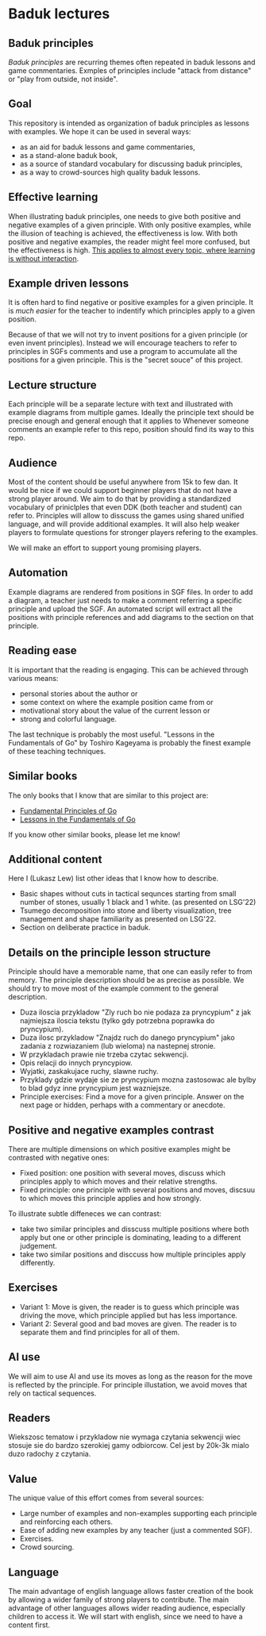 # Baduk lectures

## Baduk principles

_Baduk principles_ are recurring themes often repeated in baduk lessons and game commentaries.
Exmples of principles include "attack from distance" or "play from outside, not inside".

## Goal 

This repository is intended as organization of baduk principles as lessons with examples.
We hope it can be used in several ways:
- as an aid for baduk lessons and game commentaries,
- as a stand-alone baduk book, 
- as a source of standard vocabulary for discussing baduk principles,
- as a way to crowd-sources high quality baduk lessons.

## Effective learning

When illustrating baduk principles, one needs to give both positive and negative examples of a given principle.
With only positive examples, while the illusion of teaching is achieved, the effectiveness is low.
With both positive and negative examples, the reader might feel more confused, but the effectiveness is high.
[This applies to almost every topic, where learning is without interaction](https://www.youtube.com/watch?v=eVtCO84MDj8).

## Example driven lessons

It is often hard to find negative or positive examples for a given principle. 
It is _much easier_ for the teacher to indentify which principles apply to a given position.

Because of that we will not try to invent positions for a given principle (or even invent principles).
Instead we will encourage teachers to refer to principles in SGFs comments and use a program to accumulate all the positions for a given principle.
This is the "secret souce" of this project.

## Lecture structure

Each principle will be a separate lecture with text and illustrated with example diagrams from multiple games.
Ideally the principle text should be precise enough and general enough that it applies to 
Whenever someone comments an example refer to this repo, position should find its way to this repo.

## Audience

Most of the content should be useful anywhere from 15k to few dan.
It would be nice if we could support beginner players that do not have a strong player around.
We aim to do that by providing a standardized vocabulary of priniclples that even DDK (both teacher and student) can refer to.
Principles will allow to disscuss the games using shared unified language, and will provide additional examples.
It will also help weaker players to formulate questions for stronger players refering to the examples.

We will make an effort to support young promising players.

## Automation

Example diagrams are rendered from positions in SGF files.
In order to add a diagram, a teacher just needs to make a comment referring a specific principle and upload the SGF.
An automated script will extract all the positions with principle references and add diagrams to the section on that principle.

## Reading ease

It is important that the reading is engaging. 
This can be achieved through various means:
 - personal stories about the author or
 - some context on where the example position came from or
 - motivational story about the value of the current lesson or
 - strong and colorful language.

The last technique is probably the most useful. 
"Lessons in the Fundamentals of Go" by Toshiro Kageyama is probably the finest example of these teaching techniques.

## Similar books

The only books that I know that are similar to this project are:
- [Fundamental Principles of Go](https://www.goodreads.com/en/book/show/1485651.Fundamental_Principles_Of_Go)
- [Lessons in the Fundamentals of Go](https://www.goodreads.com/book/show/1241950.Lessons_in_the_Fundamentals_of_Go)

If you know other similar books, please let me know!

## Additional content

Here I (Lukasz Lew) list other ideas that I know how to describe.

- Basic shapes without cuts in tactical sequnces starting from small number of stones, usually 1 black and 1 white. (as presented on LSG'22)
- Tsumego decomposition into stone and liberty visualization, tree management and shape familiarity as presented on LSG'22.
- Section on deliberate practice in baduk.

## Details on the principle lesson structure

Principle should have a memorable name, that one can easily refer to from memory.
The principle description should be as precise as possible.
We should try to move most of the example comment to the general description.

- Duza iloscia przykladow "Zly ruch bo nie podaza za pryncypium" z jak najmiejsza iloscia tekstu (tylko gdy potrzebna poprawka do pryncypium). 
- Duza ilosc przykladow "Znajdz ruch do danego pryncypium" jako zadania z rozwiazaniem (lub wieloma) na nastepnej stronie.
- W przykladach prawie nie trzeba czytac sekwencji.
- Opis relacji do innych pryncypiow.
- Wyjatki, zaskakujace ruchy, slawne ruchy.
- Przyklady gdzie wydaje sie ze pryncypium mozna zastosowac ale bylby to blad gdyz inne pryncypium jest wazniejsze. 
- Principle exercises: Find a move for a given principle. Answer on the next page or hidden, perhaps with a commentary or anecdote.

## Positive and negative examples contrast

There are multiple dimensions on which positive examples might be contrasted with negative ones:
- Fixed position: one position with several moves, discuss which principles apply to which moves and their relative strengths.
- Fixed principle: one principle with several positions and moves, discsuu to which moves this principle applies and how strongly.

To illustrate subtle diffeneces we can contrast:
- take two similar principles and disscuss multiple positions where both apply but one or other principle is dominating, leading to a different judgement.
- take two similar positions and disccuss how multiple principles apply differently.

## Exercises

- Variant 1: Move is given, the reader is to guess which principle was driving the move, which principle applied but has less importance.
- Variant 2: Several good and bad moves are given. The reader is to separate them and find principles for all of them.

## AI use

We will aim to use AI and use its moves as long as the reason for the move is reflected by the principle.
For principle illustation, we avoid moves that rely on tactical sequences.

## Readers

Wiekszosc tematow i przykladow nie wymaga czytania sekwencji wiec stosuje sie do bardzo szerokiej gamy odbiorcow.
Cel jest by 20k-3k mialo duzo radochy z czytania.

## Value

The unique value of this effort comes from several sources:

- Large number of examples and non-examples supporting each principle and reinforcing each others.
- Ease of adding new examples by any teacher (just a commented SGF).
- Exercises.
- Crowd sourcing.

## Language

The main advantage of english language allows faster creation of the book by allowing a wider family of strong players to contribute.
The main advantage of other languages allows wider reading audience, especially children to access it.
We will start with english, since we need to have a content first.
